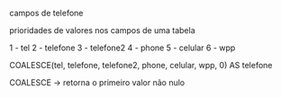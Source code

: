 campos de telefone

prioridades de valores nos campos de uma tabela

1 - tel
2 - telefone
3 - telefone2
4 - phone
5 - celular
6 - wpp

COALESCE(tel, telefone, telefone2, phone, celular, wpp, 0) AS telefone

COALESCE -> retorna o primeiro valor não nulo

